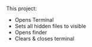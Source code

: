This project:
- Opens Terminal 
- Sets all hidden files to visible
- Opens finder
- Clears & closes terminal 